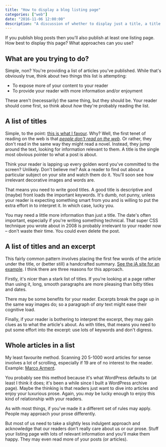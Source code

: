 ```yaml
---
title: "How to display a blog listing page"
categories: ["web"]
date: "2016-11-06 12:00:00"
description: "A discussion of whether to display just a title, a title and an excerpt or the whole article on a page that lists several articles or blog posts."
---
```



<p class="f4">If you publish blog posts then you'll also publish at least one listing page. How best to display this page? What approaches can you use?</p>

## What are you trying to do?

Simple, non? You're providing a list of articles you've published. While that's obviously true, think about two things this list is attempting:

- To expose more of your content to your reader
- To provide your reader with more information and/or enjoyment

These aren't (necessarily) the same thing, but they should be. Your reader should come first, so think about _how_ they're probably reading the list.

## A list of titles

Simple, to the point: [this is what I favour](/blog/). Why? Well, the first tenet of reading on the web is that [_people don't read on the web_](https://www.nngroup.com/articles/how-users-read-on-the-web/). Or rather, they don't read in the same way they might read a novel. Instead, they jump around the text, looking for information relevant to them. A title is the single most obvious pointer to what a post is about.

Think your reader is lapping up every golden word you've committed to the screen? Unlikely. Don't believe me? Ask a reader to find out about a particular subject on your site and watch them do it. You'll soon see how irrelevant decorative images and words are.

That means you need to write good titles. A good title is descriptive and (maybe) front loads the important keywords. It's dumb, not punny, unless your reader is expecting something smart from you and is willing to put the extra effort in to interpret it. In which case, lucky you.

You may need a little more information than just a title. The date's often important, especially if you're writing something technical. That super CSS technique you wrote about in 2008 is probably irrelevant to your reader now &#8211; don't waste their time. You could even delete the post.

## A list of titles and an excerpt

This fairly common pattern involves placing the first few words of the article under the title, or (better still) a handcrafted summary. [See the iA site for an example](https://ia.net/know-how). I think there are three reasons for this approach.

Firstly, it's nicer than a stark list of titles. If you're looking at a page rather than using it, long, smooth paragraphs are more pleasing than bitty titles and dates.

There may be some benefits for your reader. Excerpts break the page up in the same way images do; so a paragraph of _any_ text might ease their cognitive load.

Finally, if your reader is bothering to interpret the excerpt, they may gain clues as to what the article's about. As with titles, that means you need to put some effort into the excerpt: use lots of keywords and don't digress.

## Whole articles in a list

My least favourite method. Scanning 20 5-1000 word articles for sense involves a lot of scrolling, especially if 19 are of no interest to the reader. Example: [Marco Arment](https://marco.org/).

You probably see this method because it's what WordPress defaults to (at least I think it does; it's been a while since I built a WordPress archive page). Maybe the thinking is that readers just want to dive into articles and enjoy your luxurious prose. Again, you _may_ be lucky enough to enjoy this kind of relationship with your readers.

As with most things, if you've made it a different set of rules may apply. People may approach your prose differently.

But most of us need to take a slightly less indulgent approach and acknowledge that our readers don't really care about us or our prose. Stuff your listing page with lots of relevant information and you'll make them happy. They may even read more of your posts (or articles).
